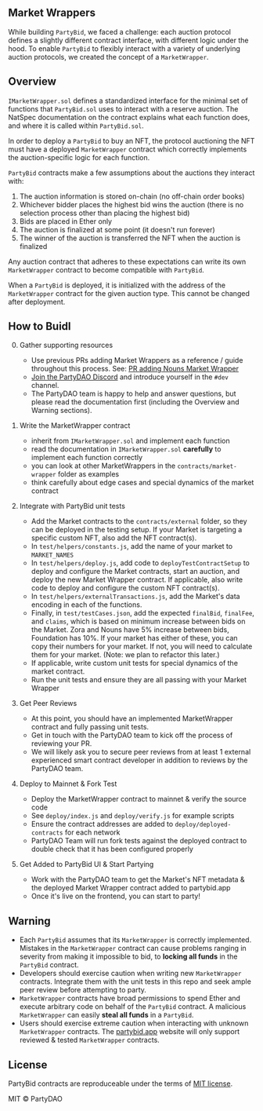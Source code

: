## Market Wrappers

While building `PartyBid`, we faced a challenge: each auction protocol defines a slightly different contract interface, with different logic under the hood. To enable `PartyBid` to flexibly interact with a variety of underlying auction protocols, we created the concept of a `MarketWrapper`.

## Overview

`IMarketWrapper.sol` defines a standardized interface for the minimal set of functions that `PartyBid.sol` uses to interact with a reserve auction. The NatSpec documentation on the contract explains what each function does, and where it is called within `PartyBid.sol`.

In order to deploy a `PartyBid` to buy an NFT, the protocol auctioning the NFT must have a deployed `MarketWrapper` contract which correctly implements the auction-specific logic for each function.

`PartyBid` contracts make a few assumptions about the auctions they interact with:

1. The auction information is stored on-chain (no off-chain order books)
2. Whichever bidder places the highest bid wins the auction (there is no selection process other than placing the highest bid)
3. Bids are placed in Ether only
4. The auction is finalized at some point (it doesn't run forever)
5. The winner of the auction is transferred the NFT when the auction is finalized

Any auction contract that adheres to these expectations can write its own `MarketWrapper` contract to become compatible with `PartyBid`.

When a `PartyBid` is deployed, it is initialized with the address of the `MarketWrapper` contract for the given auction type. This cannot be changed after deployment.

## How to Buidl

0. Gather supporting resources

   - Use previous PRs adding Market Wrappers as a reference / guide throughout this process. See: [PR adding Nouns Market Wrapper](https://github.com/PartyDAO/partybid/pull/43)
   - [Join the PartyDAO Discord](https://discord.gg/uMJxGZ6emD) and introduce yourself in the `#dev` channel.
   - The PartyDAO team is happy to help and answer questions, but please read the documentation first (including the Overview and Warning sections).

1. Write the MarketWrapper contract

   - inherit from `IMarketWrapper.sol` and implement each function
   - read the documentation in `IMarketWrapper.sol` **carefully** to implement each function correctly
   - you can look at other MarketWrappers in the `contracts/market-wrapper` folder as examples
   - think carefully about edge cases and special dynamics of the market contract

2. Integrate with PartyBid unit tests

   - Add the Market contracts to the `contracts/external` folder, so they can be deployed in the testing setup. If your Market is targeting a specific custom NFT, also add the NFT contract(s).
   - In `test/helpers/constants.js`, add the name of your market to `MARKET_NAMES`
   - In `test/helpers/deploy.js`, add code to `deployTestContractSetup` to deploy and configure the Market contracts, start an auction, and deploy the new Market Wrapper contract. If applicable, also write code to deploy and configure the custom NFT contract(s).
   - In `test/helpers/externalTransactions.js`, add the Market's data encoding in each of the functions.
   - Finally, in `test/testCases.json`, add the expected `finalBid`, `finalFee`, and `claims`, which is based on minimum increase between bids on the Market. Zora and Nouns have 5% increase between bids, Foundation has 10%. If your market has either of these, you can copy their numbers for your market. If not, you will need to calculate them for your market. (Note: we plan to refactor this later.)
   - If applicable, write custom unit tests for special dynamics of the market contract.
   - Run the unit tests and ensure they are all passing with your Market Wrapper

3. Get Peer Reviews

   - At this point, you should have an implemented MarketWrapper contract and fully passing unit tests.
   - Get in touch with the PartyDAO team to kick off the process of reviewing your PR.
   - We will likely ask you to secure peer reviews from at least 1 external experienced smart contract developer in addition to reviews by the PartyDAO team.

4. Deploy to Mainnet & Fork Test

   - Deploy the MarketWrapper contract to mainnet & verify the source code
   - See `deploy/index.js` and `deploy/verify.js` for example scripts
   - Ensure the contract addresses are added to `deploy/deployed-contracts` for each network
   - PartyDAO Team will run fork tests against the deployed contract to double check that it has been configured properly

5. Get Added to PartyBid UI & Start Partying

   - Work with the PartyDAO team to get the Market's NFT metadata & the deployed Market Wrapper contract added to partybid.app
   - Once it's live on the frontend, you can start to party!

## Warning

- Each `PartyBid` assumes that its `MarketWrapper` is correctly implemented. Mistakes in the `MarketWrapper` contract can cause problems ranging in severity from making it impossible to bid, to **locking all funds** in the `PartyBid` contract.
- Developers should exercise caution when writing new `MarketWrapper` contracts. Integrate them with the unit tests in this repo and seek ample peer review before attempting to party.
- `MarketWrapper` contracts have broad permissions to spend Ether and execute arbitrary code on behalf of the `PartyBid` contract. A malicious `MarketWrapper` can easily **steal all funds** in a `PartyBid`.
- Users should exercise extreme caution when interacting with unknown `MarketWrapper` contracts. The [partybid.app](https://www.partybid.app/) website will only support reviewed & tested `MarketWrapper` contracts.

## License

PartyBid contracts are reproduceable under the terms of [MIT license](https://en.wikipedia.org/wiki/MIT_License).

MIT © PartyDAO
